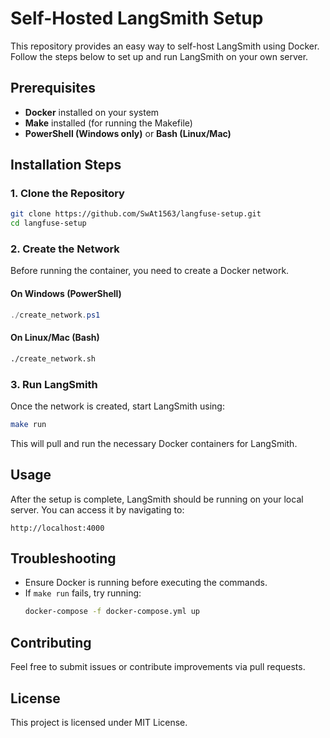 
# Self-Hosted LangSmith Setup

This repository provides an easy way to self-host LangSmith using Docker. Follow the steps below to set up and run LangSmith on your own server.

## Prerequisites
- **Docker** installed on your system  
- **Make** installed (for running the Makefile)  
- **PowerShell (Windows only)** or **Bash (Linux/Mac)**  

## Installation Steps

### 1. Clone the Repository
```sh
git clone https://github.com/SwAt1563/langfuse-setup.git
cd langfuse-setup
```

### 2. Create the Network  
Before running the container, you need to create a Docker network.  

#### **On Windows (PowerShell)**
```powershell
./create_network.ps1
```

#### **On Linux/Mac (Bash)**
```sh
./create_network.sh
```

### 3. Run LangSmith  
Once the network is created, start LangSmith using:
```sh
make run
```

This will pull and run the necessary Docker containers for LangSmith.

## Usage  
After the setup is complete, LangSmith should be running on your local server. You can access it by navigating to:  
```
http://localhost:4000
```

## Troubleshooting  
- Ensure Docker is running before executing the commands.  
- If `make run` fails, try running:
  ```sh
  docker-compose -f docker-compose.yml up 
  ```

## Contributing  
Feel free to submit issues or contribute improvements via pull requests.

## License  
This project is licensed under MIT License. 
